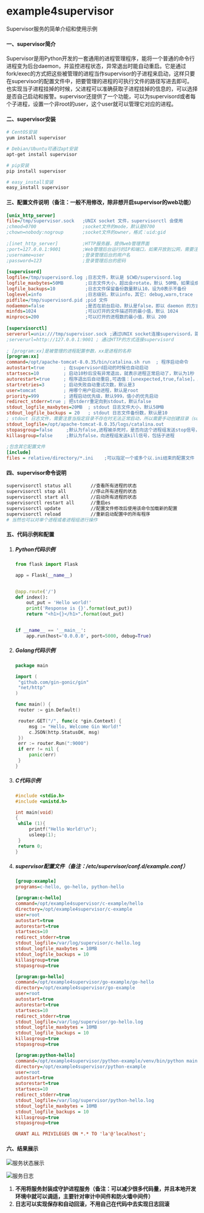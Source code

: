 # example4supervisor
Supervisor服务的简单介绍和使用示例

#### 一、supervisor简介

​	Supervisor是用Python开发的一套通用的进程管理程序，能将一个普通的命令行进程变为后台daemon，并监控进程状态，异常退出时能自动重启。它是通过fork/exec的方式把这些被管理的进程当作supervisor的子进程来启动，这样只要在supervisor的配置文件中，把要管理的进程的可执行文件的路径写进去即可。也实现当子进程挂掉的时候，父进程可以准确获取子进程挂掉的信息的，可以选择是否自己启动和报警。supervisor还提供了一个功能，可以为supervisord或者每个子进程，设置一个非root的user，这个user就可以管理它对应的进程。

#### 二、supervisor安装

```bash
# CentOS安装
yum install supervisor

# Debian/Ubuntu可通过apt安装
apt-get install supervisor

# pip安装
pip install supervisor

# easy_install安装
easy_install supervisor
```

#### 三、配置文件说明（备注：一般不用修改，除非想开启supervisor的web功能）

```ini
[unix_http_server]
file=/tmp/supervisor.sock   ;UNIX socket 文件，supervisorctl 会使用
;chmod=0700                 ;socket文件的mode，默认是0700
;chown=nobody:nogroup       ;socket文件的owner，格式：uid:gid
 
;[inet_http_server]         ;HTTP服务器，提供web管理界面
;port=127.0.0.1:9001        ;Web管理后台运行的IP和端口，如果开放到公网，需要注意安全性
;username=user              ;登录管理后台的用户名
;password=123               ;登录管理后台的密码
 
[supervisord]
logfile=/tmp/supervisord.log ;日志文件，默认是 $CWD/supervisord.log
logfile_maxbytes=50MB        ;日志文件大小，超出会rotate，默认 50MB，如果设成0，表示不限制大小
logfile_backups=10           ;日志文件保留备份数量默认10，设为0表示不备份
loglevel=info                ;日志级别，默认info，其它: debug,warn,trace
pidfile=/tmp/supervisord.pid ;pid 文件
nodaemon=false               ;是否在前台启动，默认是false，即以 daemon 的方式启动
minfds=1024                  ;可以打开的文件描述符的最小值，默认 1024
minprocs=200                 ;可以打开的进程数的最小值，默认 200
 
[supervisorctl]
serverurl=unix:///tmp/supervisor.sock ;通过UNIX socket连接supervisord，路径与unix_http_server部分的file一致
;serverurl=http://127.0.0.1:9001 ; 通过HTTP的方式连接supervisord
 
; [program:xx]是被管理的进程配置参数，xx是进程的名称
[program:xx]
command=/opt/apache-tomcat-8.0.35/bin/catalina.sh run  ; 程序启动命令
autostart=true       ; 在supervisord启动的时候也自动启动
startsecs=10         ; 启动10秒后没有异常退出，就表示进程正常启动了，默认为1秒
autorestart=true     ; 程序退出后自动重启,可选值：[unexpected,true,false]，默认为unexpected，表示进程意外杀死后才重启
startretries=3       ; 启动失败自动重试次数，默认是3
user=tomcat          ; 用哪个用户启动进程，默认是root
priority=999         ; 进程启动优先级，默认999，值小的优先启动
redirect_stderr=true ; 把stderr重定向到stdout，默认false
stdout_logfile_maxbytes=20MB  ; stdout 日志文件大小，默认50MB
stdout_logfile_backups = 20   ; stdout 日志文件备份数，默认是10
; stdout 日志文件，需要注意当指定目录不存在时无法正常启动，所以需要手动创建目录（supervisord 会自动创建日志文件）
stdout_logfile=/opt/apache-tomcat-8.0.35/logs/catalina.out
stopasgroup=false     ;默认为false,进程被杀死时，是否向这个进程组发送stop信号，包括子进程
killasgroup=false     ;默认为false，向进程组发送kill信号，包括子进程
 
;包含其它配置文件
[include]
files = relative/directory/*.ini    ;可以指定一个或多个以.ini结束的配置文件
```

#### 四、supervisor命令说明

```bash
supervisorctl status all       //查看所有进程的状态
supervisorctl stop all         //停止所有进程的状态
supervisorctl start all        //启动所有进程的状态
supervisorctl restart all      //重启es
supervisorctl update           //配置文件修改后使用该命令加载新的配置
supervisorctl reload           //重新启动配置中的所有程序
# 当然也可以对单个进程或者进程组进行操作
```

#### 五、代码示例和配置

1. ##### Python代码示例

   ```Python
   from flask import Flask
   
   app = Flask(__name__)
   
   
   @app.route('/')
   def index():
       out_put = 'Hello world!'
       print('Response is {}'.format(out_put))
       return "<h1>{}</h1>".format(out_put)
   
   
   if __name__ == '__main__':
       app.run(host='0.0.0.0', port=5000, debug=True)
   
   ```

2. ##### Golang代码示例

   ```go
   package main
   
   import (
   	"github.com/gin-gonic/gin"
   	"net/http"
   )
   
   func main() {
   	router := gin.Default()
   
   	router.GET("/", func(c *gin.Context) {
   		msg := "Hello, Welcome Gin World!"
   		c.JSON(http.StatusOK, msg)
   	})
   	err := router.Run(":9000")
   	if err != nil {
   		panic(err)
   	}
   }
   ```

3. ##### C代码示例

   ```C
   #include <stdio.h>
   #include <unistd.h>
   
   int main(void)
   {
   	while (1){
   		printf("Hello World!\n");
   		usleep(1);
   	}
   	return 0;
   }
   ```

4. ##### supervisor配置文件（备注：/etc/supervisor/conf.d/example.conf）

   ```ini
   [group:example]
   programs=c-hello, go-hello, python-hello
   
   [program:c-hello]
   command=/opt/example4supervisor/c-example/hello
   directory=/opt/example4supervisor/c-example
   user=root
   autostart=true
   autorestart=true
   startsecs=10
   redirect_stderr=true
   stdout_logfile=/var/log/supervisor/c-hello.log
   stdout_logfile_maxbytes = 10MB
   stdout_logfile_backups = 10
   killasgroup=true
   stopasgroup=true
   
   [program:go-hello]
   command=/opt/example4supervisor/go-example/go-hello
   directory=/opt/example4supervisor/go-example
   user=root
   autostart=true
   autorestart=true
   startsecs=10
   redirect_stderr=true
   stdout_logfile=/var/log/supervisor/go-hello.log
   stdout_logfile_maxbytes = 10MB
   stdout_logfile_backups = 10
   killasgroup=true
   stopasgroup=true
   
   [program:python-hello]
   command=/opt/example4supervisor/python-example/venv/bin/python main.py
   directory=/opt/example4supervisor/python-example
   user=root
   autostart=true
   autorestart=true
   startsecs=10
   redirect_stderr=true
   stdout_logfile=/var/log/supervisor/python-hello.log
   stdout_logfile_maxbytes = 10MB
   stdout_logfile_backups = 10
   killasgroup=true
   stopasgroup=true
   
   GRANT ALL PRIVILEGES ON *.* TO 'la'@'localhost';
   ```

#### 六、结果展示

![服务状态展示](static/images/supervisor服务状态展示.png)

![服务日志](static/images/supervisor管理的服务日志.png)

1. **不用将服务封装成守护进程服务（备注：可以减少很多代码量，并且本地开发环境中就可以调适，主要针对审计中间件和防火墙中间件）**
2. **日志可以实现保存和自动回滚，不用自己在代码中去实现日志回滚**
